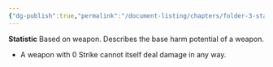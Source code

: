```yaml
---
{"dg-publish":true,"permalink":"/document-listing/chapters/folder-3-statistics/weapon-stats-folder/strike/"}
---
```


**Statistic**
Based on weapon. Describes the base harm potential of a weapon.
- A weapon with 0 Strike cannot itself deal  damage in any way.